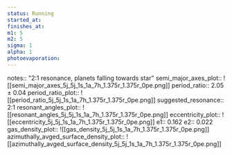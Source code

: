 ```yaml
---
status: Running
started_at: 
finishes_at: 
m1: 5
m2: 5
sigma: 1
alpha: 1
photoevaporation: 
---
```


notes:: "2:1 resonance, planets falling towards star"
semi_major_axes_plot:: ![[semi_major_axes_5j_5j_1s_1a_7h_1.375r_1.375r_0pe.png]]
period_ratio:: 2.05 ± 0.04
period_ratio_plot:: ![[period_ratio_5j_5j_1s_1a_7h_1.375r_1.375r_0pe.png]]
suggested_resonance:: 2:1
resonant_angles_plot:: ![[resonant_angles_5j_5j_1s_1a_7h_1.375r_1.375r_0pe.png]]
eccentricity_plot:: ![[eccentricity_5j_5j_1s_1a_7h_1.375r_1.375r_0pe.png]]
e1:: 0.162
e2:: 0.022
gas_density_plot:: ![[gas_density_5j_5j_1s_1a_7h_1.375r_1.375r_0pe.png]]
azimuthally_avged_surface_density_plot:: ![[azimuthally_avged_surface_density_5j_5j_1s_1a_7h_1.375r_1.375r_0pe.png]]
